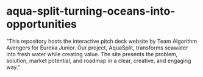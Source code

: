 # aqua-split-turning-oceans-into-opportunities
"This repository hosts the interactive pitch deck website by Team Algorithm Avengers for Eureka Junior. Our project, AquaSplit, transforms seawater into fresh water while creating value. The site presents the problem, solution, market potential, and roadmap in a clear, creative, and engaging way."
